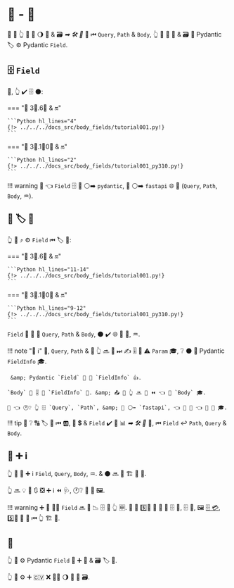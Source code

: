 # 💪 - 🏑

🎏 🌌 👆 💪 📣 🌖 🔬 &amp; 🗃 *➡ 🛠 🔢* 🔢 ⏮ `Query`, `Path` &amp; `Body`, 👆 💪 📣 🔬 &amp; 🗃 🔘 Pydantic 🏷 ⚙️ Pydantic `Field`.

## 🗄 `Field`

🥇, 👆 ✔️ 🗄 ⚫️:

=== "🐆 3⃣.6⃣ &amp; 🔛"

    ```Python hl_lines="4"
    {!> ../../../docs_src/body_fields/tutorial001.py!}
    ```

=== "🐆 3⃣.1⃣0⃣ &amp; 🔛"

    ```Python hl_lines="2"
    {!> ../../../docs_src/body_fields/tutorial001_py310.py!}
    ```

!!! warning
    👀 👈 `Field` 🗄 🔗 ⚪️➡️ `pydantic`, 🚫 ⚪️➡️ `fastapi` 🌐 🎂 (`Query`, `Path`, `Body`, ♒️).

## 📣 🏷 🔢

👆 💪 ⤴ ⚙️ `Field` ⏮ 🏷 🔢:

=== "🐆 3⃣.6⃣ &amp; 🔛"

    ```Python hl_lines="11-14"
    {!> ../../../docs_src/body_fields/tutorial001.py!}
    ```

=== "🐆 3⃣.1⃣0⃣ &amp; 🔛"

    ```Python hl_lines="9-12"
    {!> ../../../docs_src/body_fields/tutorial001_py310.py!}
    ```

`Field` 👷 🎏 🌌 `Query`, `Path` &amp; `Body`, ⚫️ ✔️ 🌐 🎏 🔢, ♒️.

!!! note "📡 ℹ"
    🤙, `Query`, `Path` &amp; 🎏 👆 🔜 👀 ⏭ ✍ 🎚 🏿 ⚠ `Param` 🎓, ❔ ⚫️ 🏿 Pydantic `FieldInfo` 🎓.

     &amp; Pydantic `Field` 📨 👐 `FieldInfo` 👍.

    `Body` 📨 🎚 🏿 `FieldInfo` 🔗. &amp; 📤 🎏 👆 🔜 👀 ⏪ 👈 🏿 `Body` 🎓.

    💭 👈 🕐❔ 👆 🗄 `Query`, `Path`, &amp; 🎏 ⚪️➡️ `fastapi`, 👈 🤙 🔢 👈 📨 🎁 🎓.

!!! tip
    👀 ❔ 🔠 🏷 🔢 ⏮ 🆎, 🔢 💲 &amp; `Field` ✔️ 🎏 📊 *➡ 🛠 🔢* 🔢, ⏮ `Field` ↩️ `Path`, `Query` &amp; `Body`.

## 🚮 ➕ ℹ

👆 💪 📣 ➕ ℹ `Field`, `Query`, `Body`, ♒️. &amp; ⚫️ 🔜 🔌 🏗 🎻 🔗.

👆 🔜 💡 🌅 🔃 ❎ ➕ ℹ ⏪ 🩺, 🕐❔ 🏫 📣 🖼.

!!! warning
    ➕ 🔑 🚶‍♀️ `Field` 🔜 🎁 📉 🗄 🔗 👆 🈸.
    👫 🔑 5️⃣📆 🚫 🎯 🍕 🗄 🔧, 🗄 🧰, 🖼 [🗄 💳](https://validator.swagger.io/), 5️⃣📆 🚫 👷 ⏮ 👆 🏗 🔗.

## 🌃

👆 💪 ⚙️ Pydantic `Field` 📣 ➕ 🔬 &amp; 🗃 🏷 🔢.

👆 💪 ⚙️ ➕ 🇨🇻 ❌ 🚶‍♀️ 🌖 🎻 🔗 🗃.
